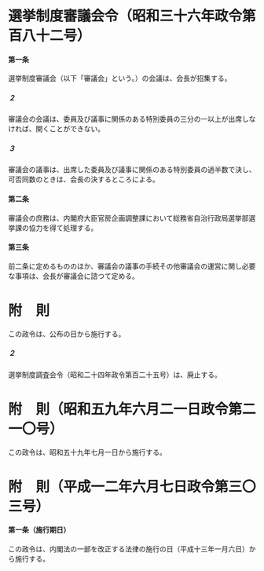 # 選挙制度審議会令（昭和三十六年政令第百八十二号）
#### 第一条
選挙制度審議会（以下「審議会」という。）の会議は、会長が招集する。
##### ２
審議会の会議は、委員及び議事に関係のある特別委員の三分の一以上が出席しなければ、開くことができない。
##### ３
審議会の議事は、出席した委員及び議事に関係のある特別委員の過半数で決し、可否同数のときは、会長の決するところによる。
#### 第二条
審議会の庶務は、内閣府大臣官房企画調整課において総務省自治行政局選挙部選挙課の協力を得て処理する。
#### 第三条
前二条に定めるもののほか、審議会の議事の手続その他審議会の運営に関し必要な事項は、会長が審議会に諮つて定める。
# 附　則
この政令は、公布の日から施行する。
##### ２
選挙制度調査会令（昭和二十四年政令第百二十五号）は、廃止する。
# 附　則（昭和五九年六月二一日政令第二一〇号）
この政令は、昭和五十九年七月一日から施行する。
# 附　則（平成一二年六月七日政令第三〇三号）
#### 第一条（施行期日）
この政令は、内閣法の一部を改正する法律の施行の日（平成十三年一月六日）から施行する。
